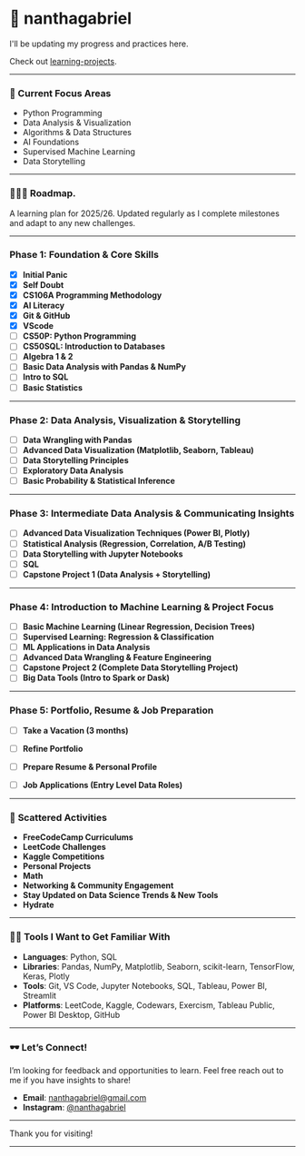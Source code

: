 # 📌 nanthagabriel

I'll be updating my progress and practices here. 

Check out [learning-projects](https://github.com/nanthagabriel/learning-projects).

---

### 🤖 Current Focus Areas

- Python Programming
- Data Analysis & Visualization
- Algorithms & Data Structures 
- AI Foundations
- Supervised Machine Learning  
- Data Storytelling  


---

### 🏋🏾‍♀️ Roadmap. 
A learning plan for 2025/26. Updated regularly as I complete milestones and adapt to any new challenges. 

---

### **Phase 1: Foundation & Core Skills**  
- [x] **Initial Panic**
- [x] **Self Doubt**
- [x] **CS106A Programming Methodology**
- [x] **AI Literacy**
- [x] **Git & GitHub**
- [x] **VScode**
- [ ] **CS50P: Python Programming**
- [ ] **CS50SQL: Introduction to Databases**
- [ ] **Algebra 1 & 2**  
- [ ] **Basic Data Analysis with Pandas & NumPy**  
- [ ] **Intro to SQL**  
- [ ] **Basic Statistics**  

---

### **Phase 2: Data Analysis, Visualization & Storytelling**   
- [ ] **Data Wrangling with Pandas**  
- [ ] **Advanced Data Visualization (Matplotlib, Seaborn, Tableau)**  
- [ ] **Data Storytelling Principles**  
- [ ] **Exploratory Data Analysis**  
- [ ] **Basic Probability & Statistical Inference**  

---

### **Phase 3: Intermediate Data Analysis & Communicating Insights**   
- [ ] **Advanced Data Visualization Techniques (Power BI, Plotly)**  
- [ ] **Statistical Analysis (Regression, Correlation, A/B Testing)**  
- [ ] **Data Storytelling with Jupyter Notebooks**  
- [ ] **SQL**  
- [ ] **Capstone Project 1 (Data Analysis + Storytelling)**  

---

### **Phase 4: Introduction to Machine Learning & Project Focus**  
- [ ] **Basic Machine Learning (Linear Regression, Decision Trees)**  
- [ ] **Supervised Learning: Regression & Classification**  
- [ ] **ML Applications in Data Analysis** 
- [ ] **Advanced Data Wrangling & Feature Engineering**  
- [ ] **Capstone Project 2 (Complete Data Storytelling Project)**  
- [ ] **Big Data Tools (Intro to Spark or Dask)**  

---

### **Phase 5: Portfolio, Resume & Job Preparation**  
- [ ] **Take a Vacation (3 months)**  
- [ ] **Refine Portfolio**  
- [ ] **Prepare Resume & Personal Profile**  
- [ ] **Job Applications (Entry Level Data Roles)**
 

---

### 🩻 **Scattered Activities**  
- **FreeCodeCamp Curriculums**
- **LeetCode Challenges**  
- **Kaggle Competitions**
- **Personal Projects**
- **Math**
- **Networking & Community Engagement**  
- **Stay Updated on Data Science Trends & New Tools**
- **Hydrate**

---

### 🥷🏽 Tools I Want to Get Familiar With

- **Languages**: Python, SQL  
- **Libraries**: Pandas, NumPy, Matplotlib, Seaborn, scikit-learn, TensorFlow, Keras, Plotly  
- **Tools**: Git, VS Code, Jupyter Notebooks, SQL, Tableau, Power BI, Streamlit  
- **Platforms**: LeetCode, Kaggle, Codewars, Exercism, Tableau Public, Power BI Desktop, GitHub

---

### 🕶️ Let’s Connect!

I’m looking for feedback and opportunities to learn. Feel free reach out to me if you have insights to share! 

- **Email**: [nanthagabriel@gmail.com](mailto:nanthagabriel@gmail.com)  
- **Instagram**: [@nanthagabriel](https://www.instagram.com/nanthagabriel/)

---

Thank you for visiting! 

---
